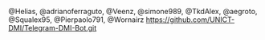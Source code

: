 @Helias, @adrianoferraguto, @Veenz, @simone989, @TkdAlex, @aegroto, @Squalex95, @Pierpaolo791, @Wornairz
https://github.com/UNICT-DMI/Telegram-DMI-Bot.git
